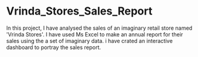 # Vrinda_Stores_Sales_Report
In this project, I have analysed the sales of an imaginary retail store named 'Vrinda Stores'.
I have used Ms Excel to make an annual report for their sales using the a set of imaginary data.
i have crated an interactive dashboard to portray the sales report.
